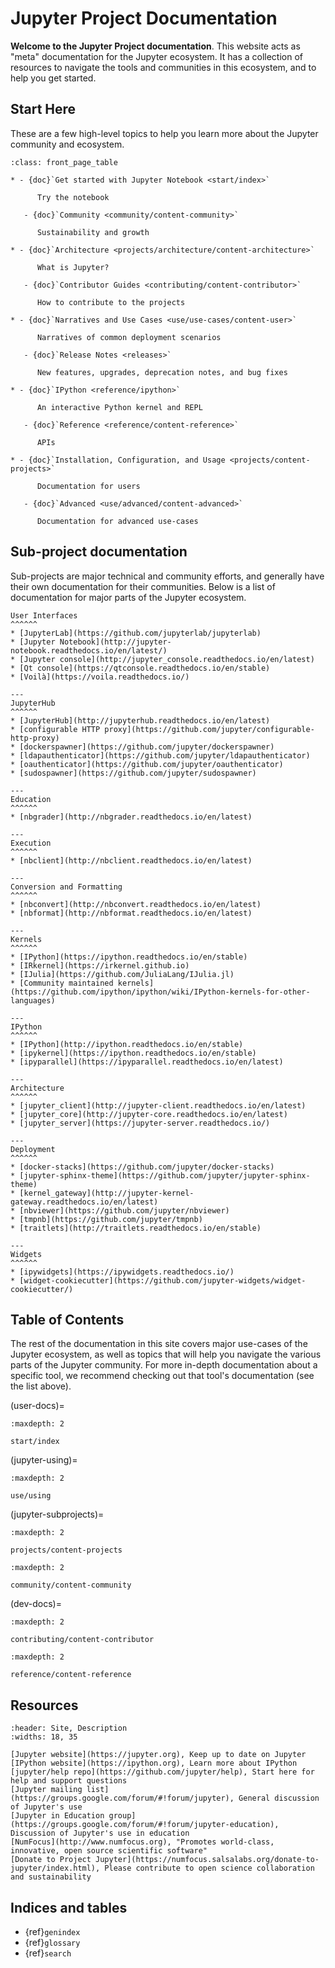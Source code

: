 # Jupyter Project Documentation

**Welcome to the Jupyter Project documentation**. This website acts as "meta" documentation for the Jupyter ecosystem.
It has a collection of resources to navigate the tools and communities in this ecosystem, and to help you get started.

## Start Here

These are a few high-level topics to help you learn more about the Jupyter community and ecosystem.

```{list-table}
:class: front_page_table

* - {doc}`Get started with Jupyter Notebook <start/index>`

      Try the notebook

   - {doc}`Community <community/content-community>`

      Sustainability and growth

* - {doc}`Architecture <projects/architecture/content-architecture>`

      What is Jupyter?

   - {doc}`Contributor Guides <contributing/content-contributor>`

      How to contribute to the projects

* - {doc}`Narratives and Use Cases <use/use-cases/content-user>`

      Narratives of common deployment scenarios

   - {doc}`Release Notes <releases>`

      New features, upgrades, deprecation notes, and bug fixes

* - {doc}`IPython <reference/ipython>`

      An interactive Python kernel and REPL

   - {doc}`Reference <reference/content-reference>`

      APIs

* - {doc}`Installation, Configuration, and Usage <projects/content-projects>`

      Documentation for users

   - {doc}`Advanced <use/advanced/content-advanced>`

      Documentation for advanced use-cases
```

## Sub-project documentation

Sub-projects are major technical and community efforts, and generally have their own documentation for their communities.
Below is a list of documentation for major parts of the Jupyter ecosystem.

```{panels}
User Interfaces
^^^^^^
* [JupyterLab](https://github.com/jupyterlab/jupyterlab)
* [Jupyter Notebook](http://jupyter-notebook.readthedocs.io/en/latest/)
* [Jupyter console](http://jupyter_console.readthedocs.io/en/latest)
* [Qt console](https://qtconsole.readthedocs.io/en/stable)
* [Voilà](https://voila.readthedocs.io/)

---
JupyterHub
^^^^^^
* [JupyterHub](http://jupyterhub.readthedocs.io/en/latest)
* [configurable HTTP proxy](https://github.com/jupyter/configurable-http-proxy)
* [dockerspawner](https://github.com/jupyter/dockerspawner)
* [ldapauthenticator](https://github.com/jupyter/ldapauthenticator)
* [oauthenticator](https://github.com/jupyter/oauthenticator)
* [sudospawner](https://github.com/jupyter/sudospawner)

---
Education
^^^^^^
* [nbgrader](http://nbgrader.readthedocs.io/en/latest)

---
Execution
^^^^^^
* [nbclient](http://nbclient.readthedocs.io/en/latest)

---
Conversion and Formatting
^^^^^^
* [nbconvert](http://nbconvert.readthedocs.io/en/latest)
* [nbformat](http://nbformat.readthedocs.io/en/latest)

---
Kernels
^^^^^^
* [IPython](https://ipython.readthedocs.io/en/stable)
* [IRkernel](https://irkernel.github.io)
* [IJulia](https://github.com/JuliaLang/IJulia.jl)
* [Community maintained kernels](https://github.com/ipython/ipython/wiki/IPython-kernels-for-other-languages)

---
IPython
^^^^^^
* [IPython](http://ipython.readthedocs.io/en/stable)
* [ipykernel](https://ipython.readthedocs.io/en/stable)
* [ipyparallel](https://ipyparallel.readthedocs.io/en/latest)

---
Architecture
^^^^^^
* [jupyter_client](http://jupyter-client.readthedocs.io/en/latest)
* [jupyter_core](http://jupyter-core.readthedocs.io/en/latest)
* [jupyter_server](https://jupyter-server.readthedocs.io/)

---
Deployment
^^^^^^
* [docker-stacks](https://github.com/jupyter/docker-stacks)
* [jupyter-sphinx-theme](https://github.com/jupyter/jupyter-sphinx-theme)
* [kernel_gateway](http://jupyter-kernel-gateway.readthedocs.io/en/latest)
* [nbviewer](https://github.com/jupyter/nbviewer)
* [tmpnb](https://github.com/jupyter/tmpnb)
* [traitlets](http://traitlets.readthedocs.io/en/stable)

---
Widgets
^^^^^^
* [ipywidgets](https://ipywidgets.readthedocs.io/)
* [widget-cookiecutter](https://github.com/jupyter-widgets/widget-cookiecutter/)

```

## Table of Contents

The rest of the documentation in this site covers major use-cases of the Jupyter ecosystem, as well as topics that will help you navigate the various parts of the Jupyter community.
For more in-depth documentation about a specific tool, we recommend checking out that tool's documentation (see the list above).

(user-docs)=

```{toctree}
:maxdepth: 2

start/index
```

(jupyter-using)=

```{toctree}
:maxdepth: 2

use/using
```

(jupyter-subprojects)=

```{toctree}
:maxdepth: 2

projects/content-projects
```

```{toctree}
:maxdepth: 2

community/content-community
```

(dev-docs)=

```{toctree}
:maxdepth: 2

contributing/content-contributor
```

```{toctree}
:maxdepth: 2

reference/content-reference
```

## Resources

```{csv-table}
:header: Site, Description
:widths: 18, 35

[Jupyter website](https://jupyter.org), Keep up to date on Jupyter
[IPython website](https://ipython.org), Learn more about IPython
[jupyter/help repo](https://github.com/jupyter/help), Start here for help and support questions
[Jupyter mailing list](https://groups.google.com/forum/#!forum/jupyter), General discussion of Jupyter's use
[Jupyter in Education group](https://groups.google.com/forum/#!forum/jupyter-education), Discussion of Jupyter's use in education
[NumFocus](http://www.numfocus.org), "Promotes world-class, innovative, open source scientific software"
[Donate to Project Jupyter](https://numfocus.salsalabs.org/donate-to-jupyter/index.html), Please contribute to open science collaboration and sustainability
```


## Indices and tables

- {ref}`genindex`
- {ref}`glossary`
- {ref}`search`

